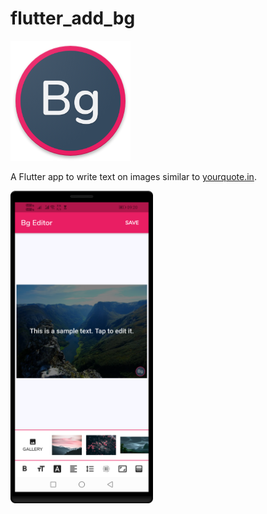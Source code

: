 # flutter_add_bg

<img src="https://raw.githubusercontent.com/apgapg/flutter_add_bg/master/assets/images/logo1.png"  alt="flutter_add_bg">

A Flutter app to write text on images similar to [yourquote.in](https://www.yourquote.in/).

<img src="https://raw.githubusercontent.com/apgapg/flutter_add_bg/master/res/s1.png" height="500">